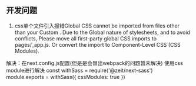 ## 开发问题
 1. css单个文件引入报错Global CSS cannot be imported from files other than your Custom <App>. Due to the Global nature of stylesheets, and to avoid conflicts, Please move all first-party global CSS imports to pages/_app.js. Or convert the import to Component-Level CSS (CSS Modules).

 解决：在next.config.js配置(但是是会冒出webpack的问题暂未解决) 使用css module进行解决
 const withSass = require('@zeit/next-sass')
  module.exports = withSass({
    cssModules: true
  })